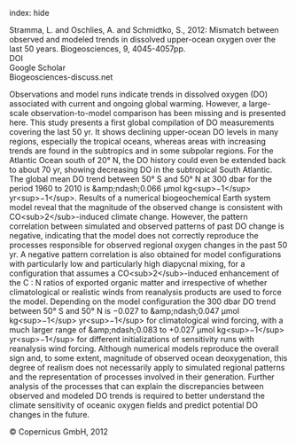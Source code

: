 index: hide

<div class="Citation">

  <div class="Citation-body">
    <div class="Citation-text">Stramma, L. and Oschlies, A. and Schmidtko, S., 2012: Mismatch between observed and modeled trends in dissolved upper-ocean oxygen over the last 50 years. <span class="Article-journal">Biogeosciences, </span><span class="Article-volume">9, </span>4045-4057pp.</div>
    <div class="Citation-links">
      <div class="CitationLink" data-href="https://doi.org/10.5194/bg-9-4045-2012">
        <div class="CitationLink-icon CitationLink-Doi"></div>
        <div class="CitationLink-text">DOI</div>
      </div>
      <div class="CitationLink" data-href="https://scholar.google.com/scholar?q=10.5194/bg-9-4045-2012">
        <div class="CitationLink-icon CitationLink-Scholar"></div>
        <div class="CitationLink-text">Google Scholar</div>
      </div>
      <div class="CitationLink" data-href="http://www.biogeosciences-discuss.net/9/4595/2012/">
        <div class="CitationLink-icon CitationLink-Publisher"></div>
        <div class="CitationLink-text">Biogeosciences-discuss.net</div>
      </div>
    </div>
  </div>
</div>

Observations and model runs indicate trends in dissolved oxygen (DO) associated with current and ongoing global warming. However, a large-scale observation-to-model comparison has been missing and is presented here. This study presents a first global compilation of DO measurements covering the last 50 yr. It shows declining upper-ocean DO levels in many regions, especially the tropical oceans, whereas areas with increasing trends are found in the subtropics and in some subpolar regions. For the Atlantic Ocean south of 20° N, the DO history could even be extended back to about 70 yr, showing decreasing DO in the subtropical South Atlantic. The global mean DO trend between 50° S and 50° N at 300 dbar for the period 1960 to 2010 is &amp;amp;ndash;0.066 μmol kg&lt;sup&gt;−1&lt;/sup&gt; yr&lt;sup&gt;−1&lt;/sup&gt;. Results of a numerical biogeochemical Earth system model reveal that the magnitude of the observed change is consistent with CO&lt;sub&gt;2&lt;/sub&gt;-induced climate change. However, the pattern correlation between simulated and observed patterns of past DO change is negative, indicating that the model does not correctly reproduce the processes responsible for observed regional oxygen changes in the past 50 yr. A negative pattern correlation is also obtained for model configurations with particularly low and particularly high diapycnal mixing, for a configuration that assumes a CO&lt;sub&gt;2&lt;/sub&gt;-induced enhancement of the C : N ratios of exported organic matter and irrespective of whether climatological or realistic winds from reanalysis products are used to force the model. Depending on the model configuration the 300 dbar DO trend between 50° S and 50° N is −0.027 to &amp;amp;ndash;0.047 μmol kg&lt;sup&gt;−1&lt;/sup&gt; yr&lt;sup&gt;−1&lt;/sup&gt; for climatological wind forcing, with a much larger range of &amp;amp;ndash;0.083 to +0.027 μmol kg&lt;sup&gt;−1&lt;/sup&gt; yr&lt;sup&gt;−1&lt;/sup&gt; for different initializations of sensitivity runs with reanalysis wind forcing. Although numerical models reproduce the overall sign and, to some extent, magnitude of observed ocean deoxygenation, this degree of realism does not necessarily apply to simulated regional patterns and the representation of processes involved in their generation. Further analysis of the processes that can explain the discrepancies between observed and modeled DO trends is required to better understand the climate sensitivity of oceanic oxygen fields and predict potential DO changes in the future.

<div class="Citation-copy">
&copy; Copernicus GmbH, 2012
</div>